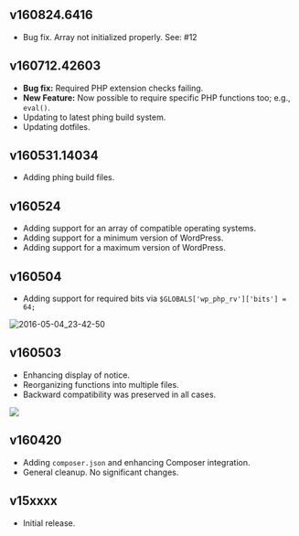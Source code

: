 ## v160824.6416

- Bug fix. Array not initialized properly. See: #12

## v160712.42603

- **Bug fix:** Required PHP extension checks failing.
- **New Feature:** Now possible to require specific PHP functions too; e.g., `eval()`.
- Updating to latest phing build system.
- Updating dotfiles.

## v160531.14034

- Adding phing build files.

## v160524

- Adding support for an array of compatible operating systems.
- Adding support for a minimum version of WordPress.
- Adding support for a maximum version of WordPress.

## v160504

- Adding support for required bits via `$GLOBALS['wp_php_rv']['bits'] = 64;`

![2016-05-04_23-42-50](https://cloud.githubusercontent.com/assets/1563559/15038648/fb5fb04e-1251-11e6-96d6-af1a563413f1.png)

## v160503

- Enhancing display of notice.
- Reorganizing functions into multiple files.
- Backward compatibility was preserved in all cases.

![](https://github.com/websharks/wp-php-rv/raw/000000-dev/assets/screenshot.png)

## v160420

- Adding `composer.json` and enhancing Composer integration.
- General cleanup. No significant changes.

## v15xxxx

- Initial release.
